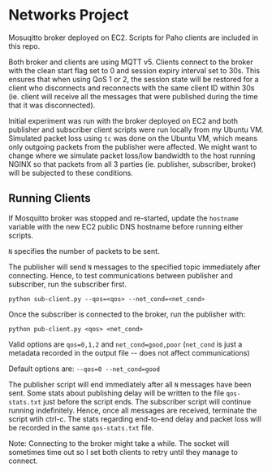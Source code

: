# Networks Project

Mosuqitto broker deployed on EC2. Scripts for Paho clients are included in this repo.

Both broker and clients are using MQTT v5. Clients connect to the broker with the clean start flag set to 0 and session expiry interval set to 30s. This ensures that when using QoS 1 or 2, the session state will be restored for a client who disconnects and reconnects with the same client ID within 30s (ie. client will receive all the messages that were published during the time that it was disconnected).

Initial experiment was run with the broker deployed on EC2 and both publisher and subscriber client scripts were run locally from my Ubuntu VM. Simulated packet loss using `tc` was done on the Ubuntu VM, which means only outgoing packets from the publisher were affected. We might want to change where we simulate packet loss/low bandwidth to the host running NGINX so that packets from all 3 parties (ie. publisher, subscriber, broker) will be subjected to these conditions.

## Running Clients
If Mosquitto broker was stopped and re-started, update the `hostname` variable with the new EC2 public DNS hostname before running either scripts.

`N` specifies the number of packets to be sent.

The publisher will send `N` messages to the specified topic immediately after connecting. Hence, to test communications between publisher and subscriber, run the subscriber first.
```
python sub-client.py --qos=<qos> --net_cond=<net_cond>
```
Once the subscriber is connected to the broker, run the publisher with:
```
python pub-client.py <qos> <net_cond>
```
Valid options are `qos=0,1,2` and `net_cond=good,poor` (`net_cond` is just a metadata recorded in the output file -- does not affect communications)

Default options are: `--qos=0 --net_cond=good`

The publisher script will end immediately after all `N` messages have been sent. Some stats about publishing delay will be written to the file `qos-stats.txt` just before the script ends. The subscriber script will continue running indefinitely. Hence, once all messages are received, terminate the script wtih ctrl-c. The stats regarding end-to-end delay and packet loss will be recorded in the same `qos-stats.txt` file.

Note: Connecting to the broker might take a while. The socket will sometimes time out so I set both clients to retry until they manage to connect.
